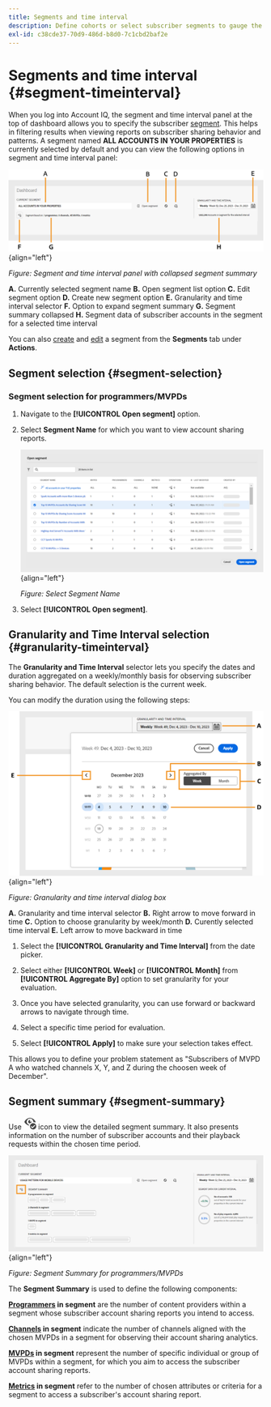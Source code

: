 ```yaml
---
title: Segments and time interval
description: Define cohorts or select subscriber segments to gauge the account sharing possibilities and patterns of your channel viewers to use graphical tools and reports in Account IQ.
exl-id: c38cde37-70d9-486d-b8d0-7c1cbd2baf2e
---
```


# Segments and time interval {#segment-timeinterval}

When you log into Account IQ, the segment and time interval panel at the top of dashboard allows you to specify the subscriber [segment](product-concepts.md#segmet-def). This helps in filtering results when viewing reports on subscriber sharing behavior and patterns. A segment named **ALL ACCOUNTS IN YOUR PROPERTIES** is currently selected by default and you can view the following options in segment and time interval panel:

![](assets/new-segment-selector-collapsed.png){align="left"}

 *Figure: Segment and time interval panel with collapsed segment summary*
 
**A.** Currently selected segment name **B.** Open segment list option **C.** Edit segment option **D.** Create new segment option **E.** Granularity and time interval selector **F.** Option to expand segment summary **G.** Segment summary collapsed **H.** Segment data of subscriber accounts in the segment for a selected time interval

You can also [create](work-with-segments.md#create-new-segment) and [edit](work-with-segments.md#edit-segment) a segment from the **Segments** tab under **Actions**.

## Segment selection {#segment-selection}

### Segment selection for programmers/MVPDs

1. Navigate to the **[!UICONTROL Open segment]** option.
1. Select **Segment Name** for which you want to view account sharing reports.

   ![](assets/open-segment.png){align="left"}

   *Figure: Select Segment Name*

1. Select **[!UICONTROL Open segment]**.

## Granularity and Time Interval selection {#granularity-timeinterval}

  The **Granularity and Time Interval** selector lets you specify the dates and duration aggregated on a weekly/monthly basis for observing subscriber sharing behavior. The default selection is the current week. 
  
  You can modify the duration using the following steps:

  ![Granularity and time interval](assets/granularity-timeinterval-weekwise.png){align="left"}

  *Figure: Granularity and time interval dialog box*

   **A.** Granularity and time interval selector **B.** Right arrow to move forward in time **C.** Option to choose granularity by week/month **D.** Curently selected time interval **E.** Left arrow to move backward in time

  1. Select the **[!UICONTROL Granularity and Time Interval]** from the date picker.

  1. Select either **[!UICONTROL Week]** or **[!UICONTROL Month]** from **[!UICONTROL Aggregate By]** option to set granularity for your evaluation.

   1. Once you have selected granularity, you can use forward or backward arrows to navigate through time.

   1. Select a specific time period for evaluation.

   1. Select **[!UICONTROL Apply]** to make sure your selection takes effect.

This allows you to define your problem statement as "Subscribers of MVPD A who watched channels X, Y, and Z during the choosen week of December".

## Segment summary {#segment-summary}

Use <img alt= "expand [!UICONTROL Segment Summary]" src="./assets/expand-segment-summary.svg" width="25"> icon to view the detailed segment summary. It also presents information on the number of subscriber accounts and their playback requests within the chosen time period.

![](assets/segment-panel-programmers-mvpd.png){align="left"}

*Figure: Segment Summary for programmers/MVPDs*

The **Segment Summary** is used to define the following components:

**[Programmers](product-concepts.md#programmer-def) in segment** are the number of content providers within a segment whose subscriber account sharing reports you intend to access.

**[Channels](product-concepts.md#channel-def) in segment** indicate the number of channels aligned with the chosen MVPDs in a segment for observing their account sharing analytics. 

**[MVPDs](product-concepts.md#mvpd-def) in segment** represent the number of specific individual or group of MVPDs within a segment, for which you aim to access the subscriber account sharing reports.

**[Metrics](product-concepts.md#metric) in segment** refer to the number of chosen attributes or criteria for a segment to access a subscriber's account sharing report.

